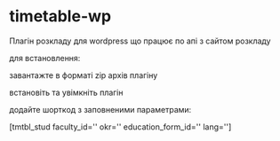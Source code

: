 # timetable-wp
Плагін розкладу для wordpress що працює по апі з сайтом розкладу

для встановлення:

завантажте в форматі zip архів плагіну

встановіть та увімкніть плагін


додайте шорткод з заповненими параметрами:

[tmtbl_stud faculty_id='' okr='' education_form_id='' lang='']
